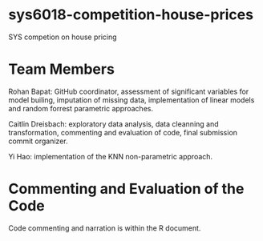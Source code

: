 # sys6018-competition-house-prices
SYS competion on house pricing

# Team Members

Rohan Bapat: GitHub coordinator, assessment of significant variables for model builing, imputation of missing data, implementation of linear models and random forrest parametric approaches.

Caitlin Dreisbach: exploratory data analysis, data cleanning and transformation, commenting and evaluation of code, final submission commit organizer.

Yi Hao: implementation of the KNN non-parametric approach.

# Commenting and Evaluation of the Code
Code commenting and narration is within the R document.
